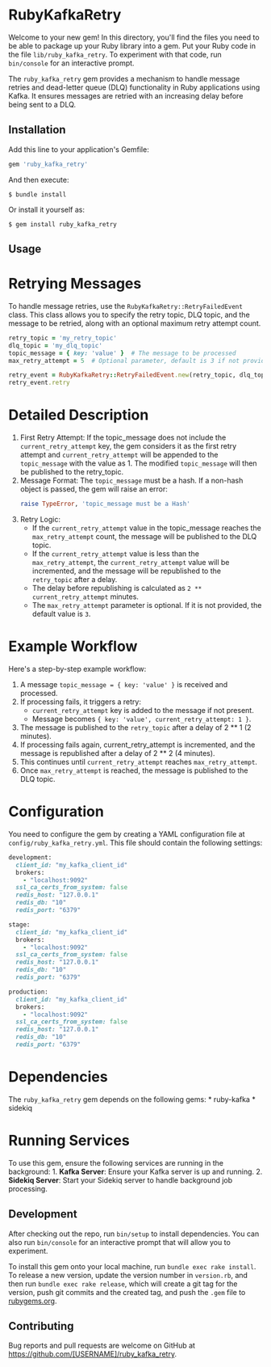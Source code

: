 # RubyKafkaRetry

Welcome to your new gem! In this directory, you'll find the files you need to be able to package up your Ruby library into a gem. Put your Ruby code in the file `lib/ruby_kafka_retry`. To experiment with that code, run `bin/console` for an interactive prompt.

The `ruby_kafka_retry` gem provides a mechanism to handle message retries and dead-letter queue (DLQ) functionality in Ruby applications using Kafka. It ensures messages are retried with an increasing delay before being sent to a DLQ.

## Installation

Add this line to your application's Gemfile:

```ruby
gem 'ruby_kafka_retry'
```

And then execute:

    $ bundle install

Or install it yourself as:

    $ gem install ruby_kafka_retry

## Usage
# Retrying Messages
To handle message retries, use the `RubyKafkaRetry::RetryFailedEvent` class. This class allows you to specify the retry topic, DLQ topic, and the message to be retried, along with an optional maximum retry attempt count.

```ruby
retry_topic = 'my_retry_topic'
dlq_topic = 'my_dlq_topic'
topic_message = { key: 'value' }  # The message to be processed
max_retry_attempt = 5  # Optional parameter, default is 3 if not provided

retry_event = RubyKafkaRetry::RetryFailedEvent.new(retry_topic, dlq_topic, topic_message, max_retry_attempt)
retry_event.retry
```

# Detailed Description
1. First Retry Attempt:
    If the topic_message does not include the `current_retry_attempt` key, the gem considers it as the first retry attempt and `current_retry_attempt` will be appended to the `topic_message` with the value as 1. The modified `topic_message` will then be published to the retry_topic.
2. Message Format:
    The `topic_message` must be a hash. If a non-hash object is passed, the gem will raise an error:
     ```ruby
     raise TypeError, 'topic_message must be a Hash'
     ```
3. Retry Logic:
    * If the `current_retry_attempt` value in the topic_message reaches the `max_retry_attempt` count, the message will be published to the DLQ topic.
    * If the `current_retry_attempt` value is less than the `max_retry_attempt`, the `current_retry_attempt` value will be incremented, and the message will be republished to the `retry_topic` after a delay.
    * The delay before republishing is calculated as `2 ** current_retry_attempt` minutes.
    * The `max_retry_attempt` parameter is optional. If it is not provided, the default value is `3`.

# Example Workflow
Here's a step-by-step example workflow:
1. A message `topic_message = { key: 'value' }` is received and processed.
2. If processing fails, it triggers a retry:
    * `current_retry_attempt` key is added to the message if not present.
    * Message becomes `{ key: 'value', current_retry_attempt: 1 }`.
3. The message is published to the `retry_topic` after a delay of 2 ** 1 (2 minutes).
4. If processing fails again, current_retry_attempt is incremented, and the message is republished after a delay of 2 ** 2 (4 minutes).
5. This continues until `current_retry_attempt` reaches `max_retry_attempt`.
6. Once `max_retry_attempt` is reached, the message is published to the DLQ topic.

# Configuration
You need to configure the gem by creating a YAML configuration file at `config/ruby_kafka_retry.yml`. This file should contain the following settings:

```ruby
development:
  client_id: "my_kafka_client_id"
  brokers:
    - "localhost:9092"
  ssl_ca_certs_from_system: false
  redis_host: "127.0.0.1"
  redis_db: "10"
  redis_port: "6379"

stage:
  client_id: "my_kafka_client_id"
  brokers:
    - "localhost:9092"
  ssl_ca_certs_from_system: false
  redis_host: "127.0.0.1"
  redis_db: "10"
  redis_port: "6379"

production:
  client_id: "my_kafka_client_id"
  brokers:
    - "localhost:9092"
  ssl_ca_certs_from_system: false
  redis_host: "127.0.0.1"
  redis_db: "10"
  redis_port: "6379"
```

# Dependencies
The `ruby_kafka_retry` gem depends on the following gems:
    * ruby-kafka
    * sidekiq

# Running Services
To use this gem, ensure the following services are running in the background:
    1. **Kafka Server**: Ensure your Kafka server is up and running.
    2. **Sidekiq Server**: Start your Sidekiq server to handle background job processing.

## Development

After checking out the repo, run `bin/setup` to install dependencies. You can also run `bin/console` for an interactive prompt that will allow you to experiment.

To install this gem onto your local machine, run `bundle exec rake install`. To release a new version, update the version number in `version.rb`, and then run `bundle exec rake release`, which will create a git tag for the version, push git commits and the created tag, and push the `.gem` file to [rubygems.org](https://rubygems.org).

## Contributing

Bug reports and pull requests are welcome on GitHub at https://github.com/[USERNAME]/ruby_kafka_retry.
